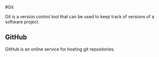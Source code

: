 #Git

Git is a version control tool that can be used to keep track of versions of a software project.

## GitHub

GitHub is an online service for hosting git repositories.
